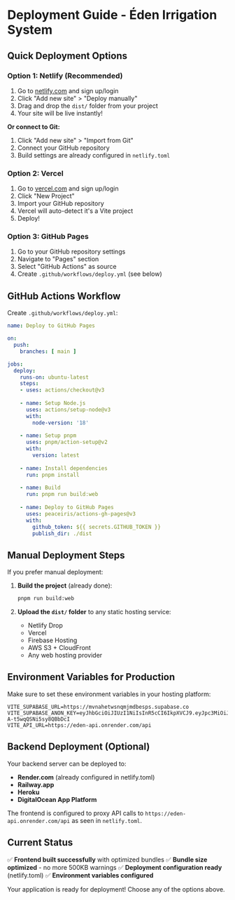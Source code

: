 # Deployment Guide - Éden Irrigation System

## Quick Deployment Options

### Option 1: Netlify (Recommended)
1. Go to [netlify.com](https://netlify.com) and sign up/login
2. Click "Add new site" > "Deploy manually"
3. Drag and drop the `dist/` folder from your project
4. Your site will be live instantly!

**Or connect to Git:**
1. Click "Add new site" > "Import from Git"
2. Connect your GitHub repository
3. Build settings are already configured in `netlify.toml`

### Option 2: Vercel
1. Go to [vercel.com](https://vercel.com) and sign up/login
2. Click "New Project"
3. Import your GitHub repository
4. Vercel will auto-detect it's a Vite project
5. Deploy!

### Option 3: GitHub Pages
1. Go to your GitHub repository settings
2. Navigate to "Pages" section
3. Select "GitHub Actions" as source
4. Create `.github/workflows/deploy.yml` (see below)

## GitHub Actions Workflow

Create `.github/workflows/deploy.yml`:

```yaml
name: Deploy to GitHub Pages

on:
  push:
    branches: [ main ]

jobs:
  deploy:
    runs-on: ubuntu-latest
    steps:
    - uses: actions/checkout@v3
    
    - name: Setup Node.js
      uses: actions/setup-node@v3
      with:
        node-version: '18'
        
    - name: Setup pnpm
      uses: pnpm/action-setup@v2
      with:
        version: latest
        
    - name: Install dependencies
      run: pnpm install
      
    - name: Build
      run: pnpm run build:web
      
    - name: Deploy to GitHub Pages
      uses: peaceiris/actions-gh-pages@v3
      with:
        github_token: ${{ secrets.GITHUB_TOKEN }}
        publish_dir: ./dist
```

## Manual Deployment Steps

If you prefer manual deployment:

1. **Build the project** (already done):
   ```bash
   pnpm run build:web
   ```

2. **Upload the `dist/` folder** to any static hosting service:
   - Netlify Drop
   - Vercel
   - Firebase Hosting
   - AWS S3 + CloudFront
   - Any web hosting provider

## Environment Variables for Production

Make sure to set these environment variables in your hosting platform:

```
VITE_SUPABASE_URL=https://mvnahetwsnqmjmdbesps.supabase.co
VITE_SUPABASE_ANON_KEY=eyJhbGciOiJIUzI1NiIsInR5cCI6IkpXVCJ9.eyJpc3MiOiJzdXBhYmFzZSIsInJlZiI6Im12bmFoZXR3c25xbWptZGJlc3BzIiwicm9sZSI6ImFub24iLCJpYXQiOjE3NTY2MDE5ODAsImV4cCI6MjA3MjE3Nzk4MH0.IMiSBzbYsPaIzE85Sd0chK-A-t5wqQSNi5sy8QBbDcI
VITE_API_URL=https://eden-api.onrender.com/api
```

## Backend Deployment (Optional)

Your backend server can be deployed to:
- **Render.com** (already configured in netlify.toml)
- **Railway.app**
- **Heroku**
- **DigitalOcean App Platform**

The frontend is configured to proxy API calls to `https://eden-api.onrender.com/api` as seen in `netlify.toml`.

## Current Status

✅ **Frontend built successfully** with optimized bundles
✅ **Bundle size optimized** - no more 500KB warnings
✅ **Deployment configuration ready** (netlify.toml)
✅ **Environment variables configured**

Your application is ready for deployment! Choose any of the options above.
